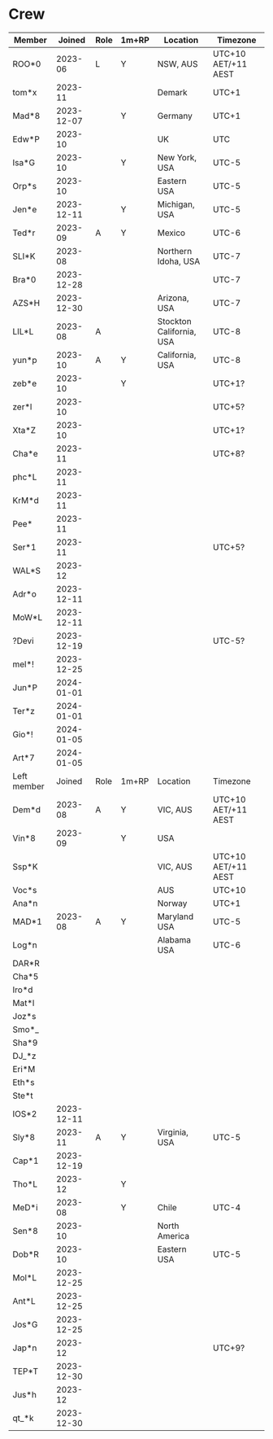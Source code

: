 # Crew

|Member|Joined|Role|1m+RP|Location|Timezone|
|--|--|--|--|--|--|
|ROO*0|2023-06|L|Y|NSW, AUS|UTC+10 AET/+11 AEST|
|tom*x|2023-11|||Demark|UTC+1|
|Mad*8|2023-12-07||Y|Germany|UTC+1|
|Edw*P|2023-10|||UK|UTC|
|Isa*G|2023-10||Y|New York, USA|UTC-5|
|Orp*s|2023-10|||Eastern USA|UTC-5|
|Jen*e|2023-12-11||Y|Michigan, USA|UTC-5|
|Ted*r|2023-09|A|Y|Mexico|UTC-6|
|SLI*K|2023-08|||Northern Idoha, USA|UTC-7|
|Bra*0|2023-12-28||||UTC-7|
|AZS*H|2023-12-30|||Arizona, USA|UTC-7|
|LIL*L|2023-08|A||Stockton California, USA|UTC-8|
|yun*p|2023-10|A|Y|California, USA|UTC-8|
|zeb*e|2023-10||Y||UTC+1?|
|zer*l|2023-10||||UTC+5?|
|Xta*Z|2023-10||||UTC+1?|
|Cha*e|2023-11||||UTC+8?|
|phc*L|2023-11||
|KrM*d|2023-11||
|Pee*|2023-11||
|Ser*1|2023-11||||UTC+5?|
|WAL*S|2023-12|||
|Adr*o|2023-12-11|||
|MoW*L|2023-12-11|||
|?Devi|2023-12-19||||UTC-5?|
|mel*!|2023-12-25|
|Jun*P|2024-01-01|
|Ter*z|2024-01-01|
|Gio*!|2024-01-05|
|Art*7|2024-01-05|
|Left member|Joined|Role|1m+RP|Location|Timezone|
|Dem*d|2023-08|A|Y|VIC, AUS|UTC+10 AET/+11 AEST|
|Vin*8|2023-09||Y|USA|
|Ssp*K||||VIC, AUS|UTC+10 AET/+11 AEST|
|Voc*s||||AUS|UTC+10|
|Ana*n||||Norway|UTC+1|
|MAD*1|2023-08|A|Y|Maryland USA|UTC-5|
|Log*n||||Alabama USA|UTC-6|
|DAR*R|||
|Cha*5|||
|Iro*d|||
|Mat*l|||
|Joz*s|||
|Smo*_|||
|Sha*9|||
|DJ_*z|||
|Eri*M|||
|Eth*s|||
|Ste*t|||
|IOS*2|2023-12-11|||
|Sly*8|2023-11|A|Y|Virginia, USA|UTC-5|
|Cap*1|2023-12-19|||
|Tho*L|2023-12||Y|
|MeD*i|2023-08||Y|Chile|UTC-4|
|Sen*8|2023-10|||North America||
|Dob*R|2023-10|||Eastern USA|UTC-5|
|Mol*L|2023-12-25|
|Ant*L|2023-12-25|
|Jos*G|2023-12-25|
|Jap*n|2023-12||||UTC+9?|
|TEP*T|2023-12-30|
|Jus*h|2023-12|||
|qt_*k|2023-12-30|
